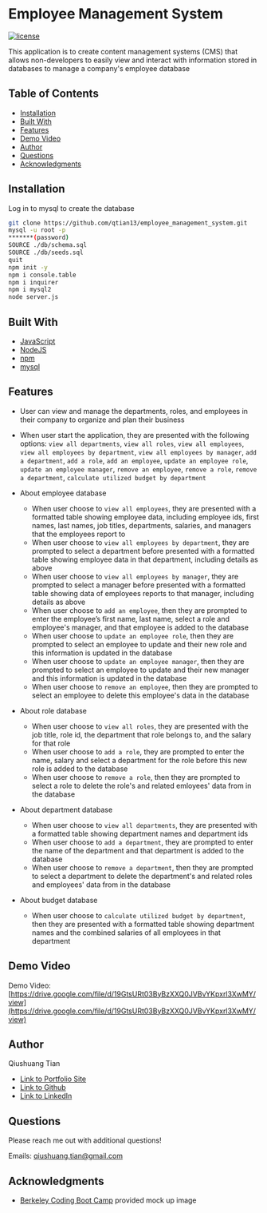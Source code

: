 # Employee Management System

[![license](https://img.shields.io/badge/License-MIT-blue.svg)](https://opensource.org/licenses/MIT)

This application is to create content management systems (CMS) that allows non-developers to easily view and interact with information stored in databases to manage a company's employee database

## Table of Contents
* [Installation](#installation)
* [Built With](#built-with)
* [Features](#features)
* [Demo Video](#demo-video)
* [Author](#author)
* [Questions](#questions)
* [Acknowledgments](#acknowledgments)

## Installation
Log in to mysql to create the database
```bash
git clone https://github.com/qtian13/employee_management_system.git
mysql -u root -p
*******(password)
SOURCE ./db/schema.sql
SOURCE ./db/seeds.sql
quit
npm init -y
npm i console.table
npm i inquirer
npm i mysql2
node server.js
```
## Built With
* [JavaScript](https://www.javascript.com/)
* [NodeJS](https://nodejs.org/en/)
* [npm](https://www.npmjs.com/)
* [mysql](https://www.mysql.com/)

## Features
* User can view and manage the departments, roles, and employees in their company to organize and plan their business
* When user start the application, they are presented with the following options: `view all departments`, `view all roles`, `view all employees`, `view all employees by department`, `view all employees by manager`, `add a department`, `add a role`, `add an employee`, `update an employee role`, `update an employee manager`, `remove an employee`, `remove a role`, `remove a department`, `calculate utilized budget by department`

* About employee database
    * When user choose to `view all employees`, they are presented with a formatted table showing employee data, including employee ids, first names, last names, job titles, departments, salaries, and managers that the employees report to
    * When user choose to `view all employees by department`, they are prompted to select a department before presented with a formatted table showing employee data in that department, including details as above
    * When user choose to `view all employees by manager`, they are prompted to select a manager before presented with a formatted table showing data of employees reports to that manager, including details as above
    * When user choose to `add an employee`, then they are prompted to enter the employee’s first name, last name, select a role and employee's manager, and that employee is added to the database
    * When user choose to `update an employee role`, then they are prompted to select an employee to update and their new role and this information is updated in the database 
    * When user choose to `update an employee manager`, then they are prompted to select an employee to update and their new manager and this information is updated in the database
    * When user choose to `remove an employee`, then they are prompted to select an employee to delete this employee's data in the database
* About role database
    * When user choose to `view all roles`, they are presented with the job title, role id, the department that role belongs to, and the salary for that role
    * When user choose to `add a role`, they are prompted to enter the name, salary and select a department for the role before this new role is added to the database
    * When user choose to `remove a role`, then they are prompted to select a role to delete the role's and related emloyees' data from in the database
* About department database
    * When user choose to `view all departments`, they are presented with a formatted table showing department names and department ids
    * When user choose to `add a department`, they are prompted to enter the name of the department and that department is added to the database
    * When user choose to `remove a department`, then they are prompted to select a department to delete the department's and related roles and employees' data from in the database
* About budget database
    * When user choose to `calculate utilized budget by department`, then they are presented with a formatted table showing department names and the combined salaries of all employees in that department


## Demo Video
Demo Video: [https://drive.google.com/file/d/19GtsURt03ByBzXXQ0JVBvYKpxrl3XwMY/view](https://drive.google.com/file/d/19GtsURt03ByBzXXQ0JVBvYKpxrl3XwMY/view)

## Author
Qiushuang Tian
- [Link to Portfolio Site](https://qtian13.github.io/portfolioUpdate/)
- [Link to Github](https://github.com/qtian13)
- [Link to LinkedIn](https://www.linkedin.com/in/qiushuang-tian-a9754248/)

## Questions
Please reach me out with additional questions!

Emails: qiushuang.tian@gmail.com

## Acknowledgments
- [Berkeley Coding Boot Camp](https://bootcamp.berkeley.edu/coding/) provided mock up image






